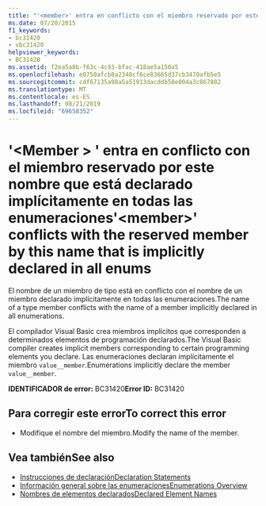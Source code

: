 ```yaml
---
title: "'<member>' entra en conflicto con el miembro reservado por este nombre que está declarado implícitamente en todas las enumeraciones"
ms.date: 07/20/2015
f1_keywords:
- bc31420
- vbc31420
helpviewer_keywords:
- BC31420
ms.assetid: f2ea5a8b-f63c-4c93-bfac-418ae5a150a5
ms.openlocfilehash: e0750afcb8a2348cf6ce83665d37cb3470afb5e5
ms.sourcegitcommit: cdf67135a98a5a51913dacddb58e004a3c867802
ms.translationtype: MT
ms.contentlocale: es-ES
ms.lasthandoff: 08/21/2019
ms.locfileid: "69658352"
---
```

# <a name="member-conflicts-with-the-reserved-member-by-this-name-that-is-implicitly-declared-in-all-enums"></a><span data-ttu-id="a265e-102">'\<Member > ' entra en conflicto con el miembro reservado por este nombre que está declarado implícitamente en todas las enumeraciones</span><span class="sxs-lookup"><span data-stu-id="a265e-102">'\<member>' conflicts with the reserved member by this name that is implicitly declared in all enums</span></span>
<span data-ttu-id="a265e-103">El nombre de un miembro de tipo está en conflicto con el nombre de un miembro declarado implícitamente en todas las enumeraciones.</span><span class="sxs-lookup"><span data-stu-id="a265e-103">The name of a type member conflicts with the name of a member implicitly declared in all enumerations.</span></span>  
  
 <span data-ttu-id="a265e-104">El compilador Visual Basic crea miembros implícitos que corresponden a determinados elementos de programación declarados.</span><span class="sxs-lookup"><span data-stu-id="a265e-104">The Visual Basic compiler creates implicit members corresponding to certain programming elements you declare.</span></span> <span data-ttu-id="a265e-105">Las enumeraciones declaran implícitamente el miembro `value__member`.</span><span class="sxs-lookup"><span data-stu-id="a265e-105">Enumerations implicitly declare the member `value__member`.</span></span>  
  
 <span data-ttu-id="a265e-106">**IDENTIFICADOR de error:** BC31420</span><span class="sxs-lookup"><span data-stu-id="a265e-106">**Error ID:** BC31420</span></span>  
  
## <a name="to-correct-this-error"></a><span data-ttu-id="a265e-107">Para corregir este error</span><span class="sxs-lookup"><span data-stu-id="a265e-107">To correct this error</span></span>  
  
- <span data-ttu-id="a265e-108">Modifique el nombre del miembro.</span><span class="sxs-lookup"><span data-stu-id="a265e-108">Modify the name of the member.</span></span>  
  
## <a name="see-also"></a><span data-ttu-id="a265e-109">Vea también</span><span class="sxs-lookup"><span data-stu-id="a265e-109">See also</span></span>

- [<span data-ttu-id="a265e-110">Instrucciones de declaración</span><span class="sxs-lookup"><span data-stu-id="a265e-110">Declaration Statements</span></span>](../programming-guide/language-features/statements.md#declaration-statements)
- [<span data-ttu-id="a265e-111">Información general sobre las enumeraciones</span><span class="sxs-lookup"><span data-stu-id="a265e-111">Enumerations Overview</span></span>](../../visual-basic/programming-guide/language-features/constants-enums/enumerations-overview.md)
- [<span data-ttu-id="a265e-112">Nombres de elementos declarados</span><span class="sxs-lookup"><span data-stu-id="a265e-112">Declared Element Names</span></span>](../../visual-basic/programming-guide/language-features/declared-elements/declared-element-names.md)
